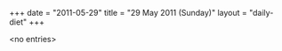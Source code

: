 +++
date = "2011-05-29"
title = "29 May 2011 (Sunday)"
layout = "daily-diet"
+++

<p>&lt;no entries&gt;</p>